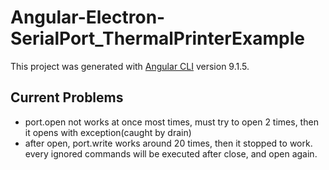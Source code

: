 # Angular-Electron-SerialPort_ThermalPrinterExample

This project was generated with [Angular CLI](https://github.com/angular/angular-cli) version 9.1.5.

## Current Problems

 - port.open not works at once most times, must try to open 2 times, then it opens with exception(caught by drain)
 - after open, port.write works around 20 times, then it stopped to work. every ignored commands will be executed after close, and open again.
